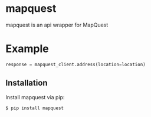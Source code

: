 # mapquest
mapquest is an api wrapper for MapQuest

# Example
```py
response = mapquest_client.address(location=location)
```

## Installation
Install mapquest via pip:

```bash
$ pip install mapquest
```
